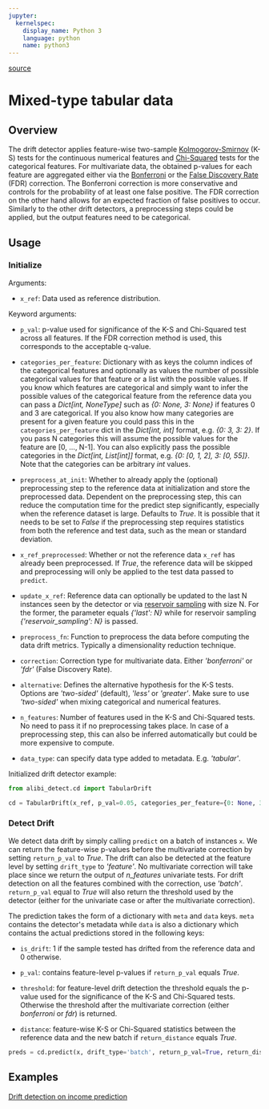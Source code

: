 ```yaml
---
jupyter:
  kernelspec:
    display_name: Python 3
    language: python
    name: python3
---
```


[source](../../api/alibi_detect.cd.tabular.rst)

# Mixed-type tabular data

## Overview

The drift detector applies feature-wise two-sample [Kolmogorov-Smirnov](https://en.wikipedia.org/wiki/Kolmogorov%E2%80%93Smirnov_test) (K-S) tests for the continuous numerical features and [Chi-Squared](https://en.wikipedia.org/wiki/Chi-squared_test) tests for the categorical features. For multivariate data, the obtained p-values for each feature are aggregated either via the [Bonferroni](https://mathworld.wolfram.com/BonferroniCorrection.html) or the [False Discovery Rate](http://www.math.tau.ac.il/~ybenja/MyPapers/benjamini_hochberg1995.pdf) (FDR) correction. The Bonferroni correction is more conservative and controls for the probability of at least one false positive. The FDR correction on the other hand allows for an expected fraction of false positives to occur. Similarly to the other drift detectors, a preprocessing steps could be applied, but the output features need to be categorical.

## Usage

### Initialize

Arguments:

* `x_ref`: Data used as reference distribution.


Keyword arguments:

* `p_val`: p-value used for significance of the K-S and Chi-Squared test across all features. If the FDR correction method is used, this corresponds to the acceptable q-value.

* `categories_per_feature`: Dictionary with as keys the column indices of the categorical features and optionally as values the number of possible categorical values for that feature or a list with the possible values. If you know which features are categorical and simply want to infer the possible values of the categorical feature from the reference data you can pass a *Dict[int, NoneType]* such as *{0: None, 3: None}* if features 0 and 3 are categorical. If you also know how many categories are present for a given feature you could pass this in the `categories_per_feature` dict in the *Dict[int, int]* format, e.g. *{0: 3, 3: 2}*. If you pass N categories this will assume the possible values for the feature are [0, ..., N-1]. You can also explicitly pass the possible categories in the *Dict[int, List[int]]* format, e.g. *{0: [0, 1, 2], 3: [0, 55]}*. Note that the categories can be arbitrary *int* values.

* `preprocess_at_init`: Whether to already apply the (optional) preprocessing step to the reference data at initialization and store the preprocessed data. Dependent on the preprocessing step, this can reduce the computation time for the predict step significantly, especially when the reference dataset is large. Defaults to *True*. It is possible that it needs to be set to *False* if the preprocessing step requires statistics from both the reference and test data, such as the mean or standard deviation.

* `x_ref_preprocessed`: Whether or not the reference data `x_ref` has already been preprocessed. If *True*, the reference data will be skipped and preprocessing will only be applied to the test data passed to `predict`.

* `update_x_ref`: Reference data can optionally be updated to the last N instances seen by the detector or via [reservoir sampling](https://en.wikipedia.org/wiki/Reservoir_sampling) with size N. For the former, the parameter equals *{'last': N}* while for reservoir sampling *{'reservoir_sampling': N}* is passed.

* `preprocess_fn`: Function to preprocess the data before computing the data drift metrics. Typically a dimensionality reduction technique.

* `correction`: Correction type for multivariate data. Either *'bonferroni'* or *'fdr'* (False Discovery Rate).

* `alternative`: Defines the alternative hypothesis for the K-S tests. Options are *'two-sided'* (default), *'less'* or *'greater'*. Make sure to use *'two-sided'* when mixing categorical and numerical features.

* `n_features`: Number of features used in the K-S and Chi-Squared tests. No need to pass it if no preprocessing takes place. In case of a preprocessing step, this can also be inferred automatically but could be more expensive to compute.

* `data_type`: can specify data type added to metadata. E.g. *'tabular'*.

Initialized drift detector example:

```python
from alibi_detect.cd import TabularDrift

cd = TabularDrift(x_ref, p_val=0.05, categories_per_feature={0: None, 3: None})
```

### Detect Drift

We detect data drift by simply calling `predict` on a batch of instances `x`. We can return the feature-wise p-values before the multivariate correction by setting `return_p_val` to *True*. The drift can also be detected at the feature level by setting `drift_type` to *'feature'*. No multivariate correction will take place since we return the output of *n_features* univariate tests. For drift detection on all the features combined with the correction, use *'batch'*. `return_p_val` equal to *True* will also return the threshold used by the detector (either for the univariate case or after the multivariate correction).

The prediction takes the form of a dictionary with `meta` and `data` keys. `meta` contains the detector's metadata while `data` is also a dictionary which contains the actual predictions stored in the following keys:

* `is_drift`: 1 if the sample tested has drifted from the reference data and 0 otherwise.

* `p_val`: contains feature-level p-values if `return_p_val` equals *True*.

* `threshold`: for feature-level drift detection the threshold equals the p-value used for the significance of the K-S and Chi-Squared tests. Otherwise the threshold after the multivariate correction (either *bonferroni* or *fdr*) is returned.

* `distance`: feature-wise K-S or Chi-Squared statistics between the reference data and the new batch if `return_distance` equals *True*.


```python
preds = cd.predict(x, drift_type='batch', return_p_val=True, return_distance=True)
```

## Examples

[Drift detection on income prediction](../../examples/cd_chi2ks_adult.ipynb)

